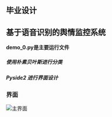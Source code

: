 ## 毕业设计
## 基于语音识别的舆情监控系统

**demo_0.py是主要运行文件**

##### 使用朴素贝叶斯进行分类

##### Pyside2 进行界面设计

### 界面

![主界面](https://github.com/LingJiabin/Python_ui/images/1.png)